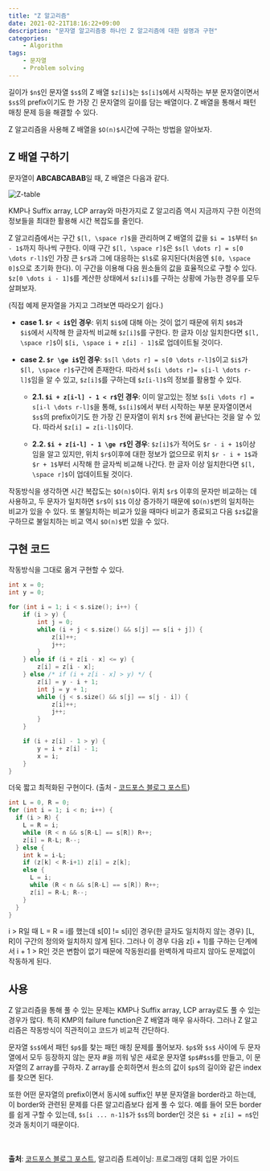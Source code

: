 ```yaml
---
title: "Z 알고리즘"
date: 2021-02-21T18:16:22+09:00
description: "문자열 알고리즘중 하나인 Z 알고리즘에 대한 설명과 구현"
categories:
    - Algorithm
tags:
    - 문자열
    - Problem solving
---
```


길이가 `$n$`인 문자열 `$s$`의 Z 배열 `$z[i]$`는 `$s[i]$`에서 시작하는 부분 문자열이면서 `$s$`의 prefix이기도 한 가장 긴 문자열의 길이를 담는 배열이다. Z 배열을 통해서 패턴 매칭 문제 등을 해결할 수 있다. 

Z 알고리즘을 사용해 Z 배열을 `$O(n)$`시간에 구하는 방법을 알아보자.

<!--more-->

## Z 배열 구하기

문자열이 **ABCABCABAB**일 때, Z 배열은 다음과 같다.

![Z-table](/images/blog/2021/02/z-array.png)

KMP나 Suffix array, LCP array와 마찬가지로 Z 알고리즘 역시 지금까지 구한 이전의 정보들을 최대한 활용해 시간 복잡도를 줄인다.

Z 알고리즘에서는 구간 `$[l, \space r]$`을 관리하며 Z 배열의 값을 `$i = 1$`부터 `$n - 1$`까지 하나씩 구한다. 이때 구간 `$[l, \space r]$`은 `$s[l \dots r] = s[0 \dots r-l]$`인 가장 큰 `$r$`과 그에 대응하는 `$l$`로 유지된다(처음엔 `$[0, \space 0]$`으로 초기화 한다). 이 구간을 이용해 다음 원소들의 값을 효율적으로 구할 수 있다. `$z[0 \dots i - 1]$`를 계산한 상태에서 `$z[i]$`를 구하는 상황에 가능한 경우를 모두 살펴보자.

(직접 예제 문자열을 가지고 그려보면 따라오기 쉽다.)

- **case 1. `$r < i$`인 경우**: 위치 `$i$`에 대해 아는 것이 없기 때문에 위치 `$0$`과 `$i$`에서 시작해 한 글자씩 비교해 `$z[i]$`를 구한다. 한 글자 이상 일치한다면 `$[l, \space r]$`이 `$[i, \space i + z[i] - 1]$`로 업데이트될 것이다.

- **case 2. `$r \ge i$`인 경우**: `$s[l \dots r] = s[0 \dots r-l]$`이고 `$i$`가 `$[l, \space r]$`구간에 존재한다. 따라서 `$s[i \dots r]= s[i-l \dots r-l]$`임을 알 수 있고, `$z[i]$`를 구하는데 `$z[i-l]$`의 정보를 활용할 수 있다.

  - **2.1. `$i + z[i-l] - 1 < r$`인 경우**: 이미 알고있는 정보 `$s[i \dots r] = s[i-l \dots r-l]$`을 통해, `$s[i]$`에서 부터 시작하는 부분 문자열이면서 `$s$`의 prefix이기도 한 가장 긴 문자열이 위치 `$r$` 전에 끝난다는 것을 알 수 있다. 따라서 `$z[i] = z[i-l]$`이다.

  - **2.2. `$i + z[i-l] - 1 \ge r$`인 경우**: `$z[i]$`가 적어도 `$r - i + 1$`이상임을 알고 있지만, 위치 `$r$`이후에 대한 정보가 없으므로 위치 `$r - i + 1$`과 `$r + 1$`부터 시작해 한 글자씩 비교해 나간다. 한 글자 이상 일치한다면 `$[l, \space r]$`이 업데이트될 것이다.

작동방식을 생각하면 시간 복잡도는 `$O(n)$`이다. 위치 `$r$` 이후의 문자만 비교하는 데 사용하고, 두 문자가 일치하면 `$r$`이 `$1$` 이상 증가하기 때문에 `$O(n)$`번의 일치하는 비교가 있을 수 있다. 또 불일치하는 비교가 있을 때마다 비교가 종료되고 다음 `$z$`값을 구하므로 불일치하는 비교 역시 `$O(n)$`번 있을 수 있다.

## 구현 코드

작동방식을 그대로 옮겨 구현할 수 있다.

``` z.cpp
int x = 0;
int y = 0;

for (int i = 1; i < s.size(); i++) {
    if (i > y) {
        int j = 0;
        while (i + j < s.size() && s[j] == s[i + j]) {
            z[i]++;
            j++;
        }
    } else if (i + z[i - x] <= y) {
        z[i] = z[i - x];
    } else /* if (i + z[i - x] > y) */ {
        z[i] = y - i + 1;
        int j = y + 1;
        while (j < s.size() && s[j] == s[j - i]) {
            z[i]++;
            j++;
        }
    }

    if (i + z[i] - 1 > y) {
        y = i + z[i] - 1;
        x = i;
    }
}
```

더욱 짧고 최적화된 구현이다. (출처 - [코드포스 블로그 포스트](https://codeforces.com/blog/entry/3107))

``` z.cpp
int L = 0, R = 0;
for (int i = 1; i < n; i++) {
  if (i > R) {
    L = R = i;
    while (R < n && s[R-L] == s[R]) R++;
    z[i] = R-L; R--;
  } else {
    int k = i-L;
    if (z[k] < R-i+1) z[i] = z[k];
    else {
      L = i;
      while (R < n && s[R-L] == s[R]) R++;
      z[i] = R-L; R--;
    }
  }
}
```

i > R일 때 L = R = i를 했는데 s[0] != s[i]인 경우(한 글자도 일치하지 않는 경우) [L, R]이 구간의 정의와 일치하지 않게 된다. 그러나 이 경우 다음 z[i + 1]를 구하는 단계에서 i + 1 > R인 것은 변함이 없기 때문에 작동원리를 완벽하게 따르지 않아도 문제없이 작동하게 된다.

## 사용

Z 알고리즘을 통해 풀 수 있는 문제는 KMP나 Suffix array, LCP array로도 풀 수 있는 경우가 많다. 특히 KMP의 failure function은 Z 배열과 매우 유사하다. 그러나 Z 알고리즘은 작동방식이 직관적이고 코드가 비교적 간단하다.

문자열 `$s$`에서 패턴 `$p$`를 찾는 패턴 매칭 문제를 풀어보자. `$p$`와 `$s$` 사이에 두 문자열에서 모두 등장하지 않는 문자 #을 끼워 넣은 새로운 문자열 `$p$`#`$s$`를 만들고, 이 문자열의 Z array를 구하자. Z array를 순회하면서 원소의 값이 `$p$`의 길이와 같은 index를 찾으면 된다.

또한 어떤 문자열의 prefix이면서 동시에 suffix인 부분 문자열을 border라고 하는데, 이 border와 관련된 문제를 다른 알고리즘보다 쉽게 풀 수 있다. 예를 들어 모든 border를 쉽게 구할 수 있는데, `$s[i ... n-1]$`가 `$s$`의 border인 것은 `$i + z[i] = n$`인 것과 동치이기 때문이다.

<br/><br/>
**출처**: [코드포스 블로그 포스트](https://codeforces.com/blog/entry/3107), 알고리즘 트레이닝: 프로그래밍 대회 입문 가이드 